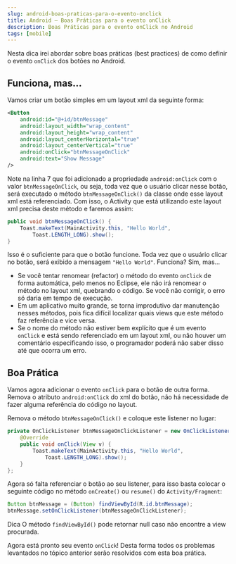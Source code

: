 ```yaml
---
slug: android-boas-praticas-para-o-evento-onclick
title: Android – Boas Práticas para o evento onClick
description: Boas Práticas para o evento onClick no Android
tags: [mobile]
---
```


Nesta dica irei abordar sobre boas práticas (best practices) de como definir o evento `onClick` dos botões no Android.

<!--truncate-->

## Funciona, mas…

Vamos criar um botão simples em um layout xml da seguinte forma:

```xml
<Button
    android:id="@+id/btnMessage"
    android:layout_width="wrap_content"
    android:layout_height="wrap_content"
    android:layout_centerHorizontal="true"
    android:layout_centerVertical="true"
    android:onClick="btnMessageOnClick"
    android:text="Show Message"
/>
```

Note na linha 7 que foi adicionado a propriedade `android:onClick` com o valor `btnMessageOnClick`, ou seja, toda vez que o usuário clicar nesse botão, será executado o método `btnMessageOnClick()` da classe onde esse layout xml está referenciado. Com isso, o Activity que está utilizando este layout xml precisa deste método e faremos assim:

```java
public void btnMessageOnClick() {
    Toast.makeText(MainActivity.this, "Hello World",
        Toast.LENGTH_LONG).show();
}
```

Isso é o suficiente para que o botão funcione. Toda vez que o usuário clicar no botão, será exibido a mensagem `"Hello World"`. Funciona? Sim, mas…

- Se você tentar renomear (refactor) o método do evento `onClick` de forma automática, pelo menos no Eclipse, ele não irá renomear o método no layout xml, quebrando o código. Se você não corrigir, o erro só daria em tempo de execução.
- Em um aplicativo muito grande, se torna improdutivo dar manutenção nesses métodos, pois fica difícil localizar quais views que este método faz referência e vice versa.
- Se o nome do método não estiver bem explícito que é um evento `onClick` e está sendo referenciado em um layout xml, ou não houver um comentário especificando isso, o programador poderá não saber disso até que ocorra um erro.

## Boa Prática

Vamos agora adicionar o evento `onClick` para o botão de outra forma. Remova o atributo `android:onClick` do xml do botão, não há necessidade de fazer alguma referência do código no layout.

Remova o método `btnMessageOnClick()` e coloque este listener no lugar:

```java
private OnClickListener btnMessageOnClickListener = new OnClickListener() {
    @Override
    public void onClick(View v) {
        Toast.makeText(MainActivity.this, "Hello World",
            Toast.LENGTH_LONG).show();
    }
};
```

Agora só falta referenciar o botão ao seu listener, para isso basta colocar o seguinte código no método `onCreate()` ou `resume()` do `Activity/Fragment`:

```java
Button btnMessage = (Button) findViewById(R.id.btnMessage);
btnMessage.setOnClickListener(btnMessageOnClickListener);
```

Dica O método `findViewById()` pode retornar null caso não encontre a view procurada.

Agora está pronto seu evento `onClick`! Desta forma todos os problemas levantados no tópico anterior serão resolvidos com esta boa prática.
